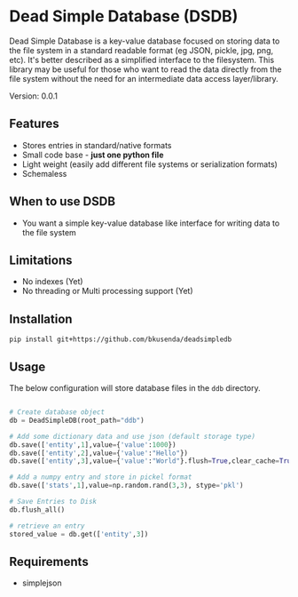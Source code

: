 # Dead Simple Database (DSDB)

Dead Simple Database is a key-value database focused on storing data to the file system in a standard readable format (eg JSON, pickle, jpg, png, etc).  It's better described as a simplified interface to the filesystem.  This library may be useful for those who want to read the data directly from the file system without the need for an intermediate data access layer/library.

Version: 0.0.1

## Features

- Stores entries in standard/native formats
- Small code base - **just one python file**
- Light weight (easily add different file systems or serialization formats)
- Schemaless

## When to use DSDB

- You want a simple key-value database like interface for writing data to the file system

## Limitations

- No indexes (Yet)
- No threading or Multi processing support (Yet)

## Installation

```
pip install git+https://github.com/bkusenda/deadsimpledb
```

## Usage

The below configuration will store database files in the ```ddb``` directory.

```python

# Create database object
db = DeadSimpleDB(root_path="ddb")

# Add some dictionary data and use json (default storage type)
db.save(['entity',1],value={'value':1000})
db.save(['entity',2],value={'value':"Hello"})
db.save(['entity',3],value={'value':"World"}.flush=True,clear_cache=True)

# Add a numpy entry and store in pickel format
db.save(['stats',1],value=np.random.rand(3,3), stype='pkl')

# Save Entries to Disk
db.flush_all()

# retrieve an entry
stored_value = db.get(['entity',3])
```

## Requirements

- simplejson
